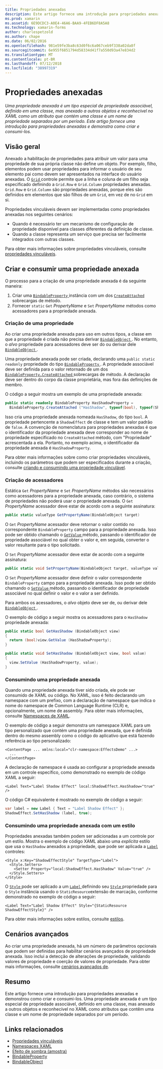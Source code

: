 ```yaml
---
title: Propriedades anexadas
description: Este artigo fornece uma introdução para propriedades anexadas e demonstra como criar e consumi-los.
ms.prod: xamarin
ms.assetid: 6E9DCDC3-A0E4-46A6-BAA9-4FEB6DF8A5A8
ms.technology: xamarin-forms
author: charlespetzold
ms.author: chape
ms.date: 06/02/2016
ms.openlocfilehash: 981e59fe3ba8c63d0f6c6a067ceb9f338a02da8f
ms.sourcegitcommit: 6e955f6851794d58334d41f7a550d93a47e834d2
ms.translationtype: MT
ms.contentlocale: pt-BR
ms.lasthandoff: 07/12/2018
ms.locfileid: "38997319"
---
```

# <a name="attached-properties"></a>Propriedades anexadas

_Uma propriedade anexada é um tipo especial de propriedade associável, definido em uma classe, mas anexado a outros objetos e reconhecível no XAML como um atributo que contém uma classe e um nome de propriedade separados por um período. Este artigo fornece uma introdução para propriedades anexadas e demonstra como criar e consumi-los._

## <a name="overview"></a>Visão geral

Anexado a habilitação de propriedades para atribuir um valor para uma propriedade de sua própria classe não define um objeto. Por exemplo, filho, elementos podem usar propriedades para informar o usuário de seu elemento pai como devem ser apresentados na interface do usuário anexadas. O [ `Grid` ](xref:Xamarin.Forms.Grid) controle permite que a linha e coluna de um filho seja especificado definindo a `Grid.Row` e `Grid.Column` propriedades anexadas. `Grid.Row` e `Grid.Column` são propriedades anexadas, porque eles são definidos em elementos que são filhos de um `Grid`, em vez de no `Grid` em si.

Propriedades vinculáveis devem ser implementadas como propriedades anexadas nos seguintes cenários:

- Quando é necessário ter um mecanismo de configuração de propriedade disponível para classes diferentes da definição de classe.
- Quando a classe representa um serviço que precisa ser facilmente integrados com outras classes.

Para obter mais informações sobre propriedades vinculáveis, consulte [propriedades vinculáveis](~/xamarin-forms/xaml/bindable-properties.md).

## <a name="creating-and-consuming-an-attached-property"></a>Criar e consumir uma propriedade anexada

O processo para a criação de uma propriedade anexada é da seguinte maneira:

1. Criar uma [ `BindableProperty` ](xref:Xamarin.Forms.BindableProperty) instância com um dos [ `CreateAttached` ](xref:Xamarin.Forms.BindableProperty.CreateAttached*) sobrecargas de método.
1. Fornecer `static` `Get` *PropertyName* e `Set` *PropertyName* métodos como acessadores para a propriedade anexada.

### <a name="creating-a-property"></a>Criação de uma propriedade

Ao criar uma propriedade anexada para uso em outros tipos, a classe em que a propriedade é criada não precisa derivar [ `BindableObject` ](xref:Xamarin.Forms.BindableObject). No entanto, o *alvo* propriedade para acessadores deve ser do ou derivar dele [ `BindableObject` ](xref:Xamarin.Forms.BindableObject).

Uma propriedade anexada pode ser criada, declarando uma `public static readonly` propriedade do tipo [ `BindableProperty` ](xref:Xamarin.Forms.BindableProperty). A propriedade associável deve ser definida para o valor retornado de um dos [ `BindableProperty.CreateAttached` ](xref:Xamarin.Forms.BindableProperty.CreateAttached(System.String,System.Type,System.Type,System.Object,Xamarin.Forms.BindingMode,Xamarin.Forms.BindableProperty.ValidateValueDelegate,Xamarin.Forms.BindableProperty.BindingPropertyChangedDelegate,Xamarin.Forms.BindableProperty.BindingPropertyChangingDelegate,Xamarin.Forms.BindableProperty.CoerceValueDelegate,Xamarin.Forms.BindableProperty.CreateDefaultValueDelegate)) sobrecargas de método. A declaração deve ser dentro do corpo da classe proprietária, mas fora das definições de membro.

O código a seguir mostra um exemplo de uma propriedade anexada:

```csharp
public static readonly BindableProperty HasShadowProperty =
  BindableProperty.CreateAttached ("HasShadow", typeof(bool), typeof(ShadowEffect), false);
```

Isso cria uma propriedade anexada nomeada `HasShadow`, do tipo `bool`. A propriedade pertencente a `ShadowEffect` de classe e tem um valor padrão de `false`. A convenção de nomenclatura para propriedades anexadas é que o identificador da propriedade anexada deve corresponder ao nome de propriedade especificado no `CreateAttached` método, com "Propriedade" acrescentada a ela. Portanto, no exemplo acima, o identificador da propriedade anexada é `HasShadowProperty`.

Para obter mais informações sobre como criar propriedades vinculáveis, incluindo os parâmetros que podem ser especificados durante a criação, consulte [criando e consumindo uma propriedade vinculável](~/xamarin-forms/xaml/bindable-properties.md#consuming-bindable-property).

### <a name="creating-accessors"></a>Criação de acessadores

Estática `Get` *PropertyName* e `Set` *PropertyName* métodos são necessários como acessadores para a propriedade anexada, caso contrário, o sistema de propriedades não poderá usar o propriedade anexada. O `Get` *PropertyName* acessador deve estar de acordo com a seguinte assinatura:

```csharp
public static valueType GetPropertyName(BindableObject target)
```

O `Get` *PropertyName* acessador deve retornar o valor contido no correspondente `BindableProperty` campo para a propriedade anexada. Isso pode ser obtido chamando o [ `GetValue` ](xref:Xamarin.Forms.BindableObject.GetValue(Xamarin.Forms.BindableProperty)) método, passando o identificador de propriedade associável no qual obter o valor e, em seguida, converter o valor resultante para o tipo solicitado.

O `Set` *PropertyName* acessador deve estar de acordo com a seguinte assinatura:

```csharp
public static void SetPropertyName(BindableObject target, valueType value)
```

O `Set` *PropertyName* acessador deve definir o valor correspondente `BindableProperty` campo para a propriedade anexada. Isso pode ser obtido chamando o [ `SetValue` ](xref:Xamarin.Forms.BindableObject.SetValue(Xamarin.Forms.BindableProperty,System.Object)) método, passando o identificador de propriedade associável no qual definir o valor e o valor a ser definido.

Para ambos os acessadores, o *alvo* objeto deve ser de, ou derivar dele [ `BindableObject` ](xref:Xamarin.Forms.BindableObject).

O exemplo de código a seguir mostra os acessadores para o `HasShadow` propriedade anexada:

```csharp
public static bool GetHasShadow (BindableObject view)
{
  return (bool)view.GetValue (HasShadowProperty);
}

public static void SetHasShadow (BindableObject view, bool value)
{
  view.SetValue (HasShadowProperty, value);
}
```

### <a name="consuming-an-attached-property"></a>Consumindo uma propriedade anexada

Quando uma propriedade anexada tiver sido criada, ele pode ser consumido de XAML ou código. No XAML, isso é feito declarando um namespace com um prefixo, com a declaração de namespace que indica o nome do namespace de Common Language Runtime (CLR) e, opcionalmente, um nome de assembly. Para obter mais informações, consulte [Namespaces de XAML](~/xamarin-forms/xaml/namespaces.md).

O exemplo de código a seguir demonstra um namespace XAML para um tipo personalizado que contém uma propriedade anexada, que é definida dentro do mesmo assembly como o código do aplicativo que está fazendo referência ao tipo personalizado:

```xaml
<ContentPage ... xmlns:local="clr-namespace:EffectsDemo" ...>
  ...
</ContentPage>
```

A declaração de namespace é usada ao configurar a propriedade anexada em um controle específico, como demonstrado no exemplo de código XAML a seguir:

```xaml
<Label Text="Label Shadow Effect" local:ShadowEffect.HasShadow="true" />
```

O código C# equivalente é mostrado no exemplo de código a seguir:

```csharp
var label = new Label { Text = "Label Shadow Effect" };
ShadowEffect.SetHasShadow (label, true);
```

### <a name="consuming-an-attached-property-with-a-style"></a>Consumindo uma propriedade anexada com um estilo

Propriedades anexadas também podem ser adicionadas a um controle por um estilo. Mostra o exemplo de código XAML abaixo uma *explícita* estilo que usa o `HasShadow` anexados a propriedade, que pode ser aplicada a [ `Label` ](xref:Xamarin.Forms.Label) controles:

```xaml
<Style x:Key="ShadowEffectStyle" TargetType="Label">
  <Style.Setters>
    <Setter Property="local:ShadowEffect.HasShadow" Value="true" />
  </Style.Setters>
</Style>
```

O [ `Style` ](xref:Xamarin.Forms.Style) pode ser aplicado a um [ `Label` ](xref:Xamarin.Forms.Label) definindo seu [ `Style` ](xref:Xamarin.Forms.VisualElement.Style) propriedade para o `Style` instância usando o `StaticResource`extensão de marcação, conforme demonstrado no exemplo de código a seguir:

```xaml
<Label Text="Label Shadow Effect" Style="{StaticResource ShadowEffectStyle}" />
```

Para obter mais informações sobre estilos, consulte [estilos](~/xamarin-forms/user-interface/styles/index.md).

## <a name="advanced-scenarios"></a>Cenários avançados

Ao criar uma propriedade anexada, há um número de parâmetros opcionais que podem ser definidas para habilitar cenários avançados de propriedade anexada. Isso inclui a detecção de alterações de propriedade, validando valores de propriedade e coerção de valores de propriedade. Para obter mais informações, consulte [cenários avançados de](~/xamarin-forms/xaml/bindable-properties.md#advanced).

## <a name="summary"></a>Resumo

Este artigo fornece uma introdução para propriedades anexadas e demonstrou como criar e consumi-los. Uma propriedade anexada é um tipo especial de propriedade associável, definido em uma classe, mas anexado a outros objetos e reconhecível no XAML como atributos que contêm uma classe e um nome de propriedade separados por um período.


## <a name="related-links"></a>Links relacionados

- [Propriedades vinculáveis](~/xamarin-forms/xaml/bindable-properties.md)
- [Namespaces XAML](~/xamarin-forms/xaml/namespaces.md)
- [Efeito de sombra (amostra)](https://developer.xamarin.com/samples/xamarin-forms/effects/shadoweffect/)
- [BindableProperty](xref:Xamarin.Forms.BindableProperty)
- [BindableObject](xref:Xamarin.Forms.BindableObject)
